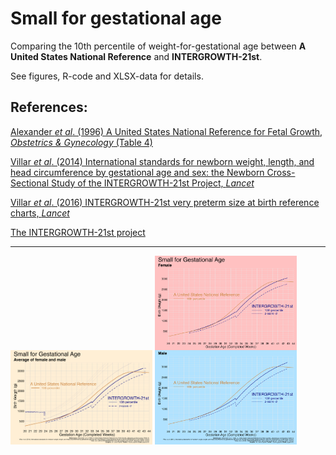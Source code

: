 # Small for gestational age

Comparing the 10th percentile of weight-for-gestational age between **A United States National Reference** and **INTERGROWTH-21st**.

See figures, R-code and XLSX-data for details.

## References:
[Alexander *et al*. (1996) A United States National Reference for Fetal Growth, *Obstetrics & Gynecology* (Table 4)](https://doi.org/10.1016/0029-7844(95)00386-x)

[Villar *et al*. (2014) International standards for newborn weight, length, and head circumference by gestational age and sex: the Newborn Cross-Sectional Study of the INTERGROWTH-21st Project, *Lancet*](https://doi.org/10.1016/S0140-6736(14)60932-6)

[Villar *et al*. (2016) INTERGROWTH-21st very preterm size at birth reference charts, *Lancet*](https://doi.org/10.1016/s0140-6736(16)00384-6)

[The INTERGROWTH-21st project](http://intergrowth21.ndog.ox.ac.uk/)

---

<img src="https://raw.githubusercontent.com/pyykkojuha/r/main/sga/SGA_USA_v_INTERGROWTH_AVG.png" width="45%"> <img src="https://raw.githubusercontent.com/pyykkojuha/r/main/sga/SGA_USA_v_INTERGROWTH_BOTH.png" width="45%"> 
